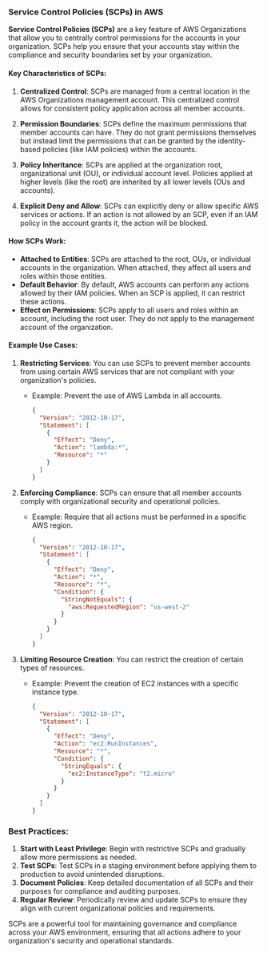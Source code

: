 ### Service Control Policies (SCPs) in AWS

**Service Control Policies (SCPs)** are a key feature of AWS Organizations that allow you to centrally control permissions for the accounts in your organization. SCPs help you ensure that your accounts stay within the compliance and security boundaries set by your organization.

#### Key Characteristics of SCPs:

1. **Centralized Control**: SCPs are managed from a central location in the AWS Organizations management account. This centralized control allows for consistent policy application across all member accounts.

2. **Permission Boundaries**: SCPs define the maximum permissions that member accounts can have. They do not grant permissions themselves but instead limit the permissions that can be granted by the identity-based policies (like IAM policies) within the accounts.

3. **Policy Inheritance**: SCPs are applied at the organization root, organizational unit (OU), or individual account level. Policies applied at higher levels (like the root) are inherited by all lower levels (OUs and accounts).

4. **Explicit Deny and Allow**: SCPs can explicitly deny or allow specific AWS services or actions. If an action is not allowed by an SCP, even if an IAM policy in the account grants it, the action will be blocked.

#### How SCPs Work:

- **Attached to Entities**: SCPs are attached to the root, OUs, or individual accounts in the organization. When attached, they affect all users and roles within those entities.
- **Default Behavior**: By default, AWS accounts can perform any actions allowed by their IAM policies. When an SCP is applied, it can restrict these actions.
- **Effect on Permissions**: SCPs apply to all users and roles within an account, including the root user. They do not apply to the management account of the organization.

#### Example Use Cases:

1. **Restricting Services**: You can use SCPs to prevent member accounts from using certain AWS services that are not compliant with your organization's policies.
   - Example: Prevent the use of AWS Lambda in all accounts.
     ```json
     {
       "Version": "2012-10-17",
       "Statement": [
         {
           "Effect": "Deny",
           "Action": "lambda:*",
           "Resource": "*"
         }
       ]
     }
     ```

2. **Enforcing Compliance**: SCPs can ensure that all member accounts comply with organizational security and operational policies.
   - Example: Require that all actions must be performed in a specific AWS region.
     ```json
     {
       "Version": "2012-10-17",
       "Statement": [
         {
           "Effect": "Deny",
           "Action": "*",
           "Resource": "*",
           "Condition": {
             "StringNotEquals": {
               "aws:RequestedRegion": "us-west-2"
             }
           }
         }
       ]
     }
     ```

3. **Limiting Resource Creation**: You can restrict the creation of certain types of resources.
   - Example: Prevent the creation of EC2 instances with a specific instance type.
     ```json
     {
       "Version": "2012-10-17",
       "Statement": [
         {
           "Effect": "Deny",
           "Action": "ec2:RunInstances",
           "Resource": "*",
           "Condition": {
             "StringEquals": {
               "ec2:InstanceType": "t2.micro"
             }
           }
         }
       ]
     }
     ```

### Best Practices:

1. **Start with Least Privilege**: Begin with restrictive SCPs and gradually allow more permissions as needed.
2. **Test SCPs**: Test SCPs in a staging environment before applying them to production to avoid unintended disruptions.
3. **Document Policies**: Keep detailed documentation of all SCPs and their purposes for compliance and auditing purposes.
4. **Regular Review**: Periodically review and update SCPs to ensure they align with current organizational policies and requirements.

SCPs are a powerful tool for maintaining governance and compliance across your AWS environment, ensuring that all actions adhere to your organization's security and operational standards.